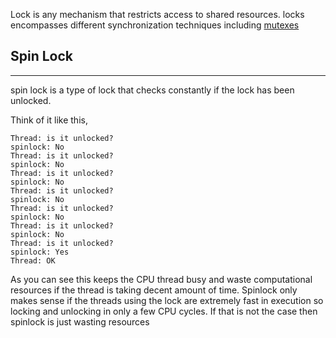 
Lock is any mechanism that restricts access to shared resources.
locks encompasses different synchronization techniques including [mutexes](mutex)


## Spin Lock
- - - 
spin lock is a type of lock that checks constantly if the lock has been unlocked.

Think of it like this,
```
Thread: is it unlocked?
spinlock: No 
Thread: is it unlocked?
spinlock: No
Thread: is it unlocked?
spinlock: No 
Thread: is it unlocked?
spinlock: No
Thread: is it unlocked?
spinlock: No 
Thread: is it unlocked?
spinlock: No
Thread: is it unlocked?
spinlock: Yes
Thread: OK
```

As you can see this keeps the CPU thread busy and waste computational resources if the thread is taking decent amount of time.
Spinlock only makes sense if the threads using the lock are extremely fast in execution so locking and unlocking in only a few CPU cycles.
If that is not the case then spinlock is just wasting resources

